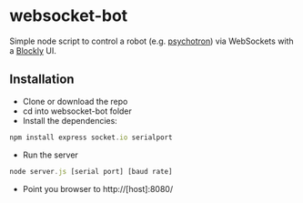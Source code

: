 # websocket-bot

Simple node script to control a robot (e.g. [psychotron](https://github.com/joegaffey/psychotron)) via WebSockets with a [Blockly](https://developers.google.com/blockly/) UI.

## Installation
* Clone or download the repo
* cd into websocket-bot folder
* Install the dependencies:
```javascript
npm install express socket.io serialport
```
* Run the server
```javascript
node server.js [serial port] [baud rate]
```
* Point you browser to http://[host]:8080/
